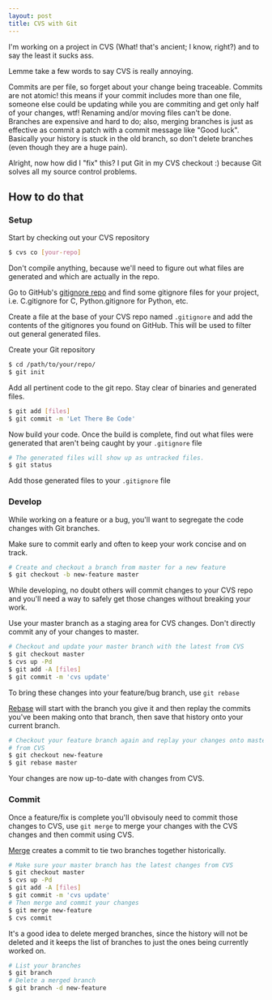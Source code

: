 ```yaml
---
layout: post
title: CVS with Git
---
```


I'm working on a project in CVS (What! that's ancient; I know, right?) and to say the least it
sucks ass.

Lemme take a few words to say CVS is really annoying.

Commits are per file, so forget about your change being traceable.  Commits are not atomic!
this means if your commit includes more than one file, someone else could be updating while
you are commiting and get only half of your changes, wtf!  Renaming and/or moving files can't
be done.  Branches are expensive and hard to do; also, merging branches is just as effective
as commit a patch with a commit message like "Good luck".  Basically your history is stuck in
the old branch, so don't delete branches (even though they are a huge pain).


Alright, now how did I "fix" this?  I put Git in my CVS checkout :) because Git solves all my
source control problems.

## How to do that

### Setup

Start by checking out your CVS repository

```bash
$ cvs co [your-repo]
```

Don't compile anything, because we'll need to figure out what files are generated and which are
actually in the repo.

Go to GitHub's [gitignore repo](https://github.com/github/gitignore) and find some gitignore
files for your project, i.e. C.gitignore for C, Python.gitignore for Python, etc.

Create a file at the base of your CVS repo named `.gitignore` and add the contents of the
gitignores you found on GitHub.  This will be used to filter out general generated files.

Create your Git repository

```bash
$ cd /path/to/your/repo/
$ git init
```

Add all pertinent code to the git repo.  Stay clear of binaries and generated files.

```bash
$ git add [files]
$ git commit -m 'Let There Be Code'
```

Now build your code.  Once the build is complete, find out what files were generated that
aren't being caught by your `.gitignore` file

```bash
# The generated files will show up as untracked files.
$ git status
```

Add those generated files to your `.gitignore` file

### Develop

While working on a feature or a bug, you'll want to segregate the code changes with Git
branches.

Make sure to commit early and often to keep your work concise and on track.

```bash
# Create and checkout a branch from master for a new feature
$ git checkout -b new-feature master
```

While developing, no doubt others will commit changes to your CVS repo and
you'll need a way to safely get those changes without breaking your work.

Use your master branch as a staging area for CVS changes.  Don't directly commit any of your
changes to master.

```bash
# Checkout and update your master branch with the latest from CVS
$ git checkout master
$ cvs up -Pd
$ git add -A [files]
$ git commit -m 'cvs update'
```

To bring these changes into your feature/bug branch, use `git rebase`

[Rebase](https://git-scm.com/book/en/v2/Git-Branching-Rebasing) will start with the branch you
give it and then replay the commits you've been making onto that branch, then save that history
onto your current branch.

```bash
# Checkout your feature branch again and replay your changes onto master's changes that it got
# from CVS
$ git checkout new-feature
$ git rebase master
```

Your changes are now up-to-date with changes from CVS.

### Commit

Once a feature/fix is complete you'll obvisouly need to commit those changes to CVS,
use `git merge` to merge your changes with the CVS changes and then commit using CVS.

[Merge](https://git-scm.com/book/en/v2/Git-Branching-Basic-Branching-and-Merging) creates a
commit to tie two branches together historically.

```bash
# Make sure your master branch has the latest changes from CVS
$ git checkout master
$ cvs up -Pd
$ git add -A [files]
$ git commit -m 'cvs update'
# Then merge and commit your changes
$ git merge new-feature
$ cvs commit
```

It's a good idea to delete merged branches, since the history will not be deleted and it keeps
the list of branches to just the ones being currently worked on.

```bash
# List your branches
$ git branch
# Delete a merged branch
$ git branch -d new-feature
```
